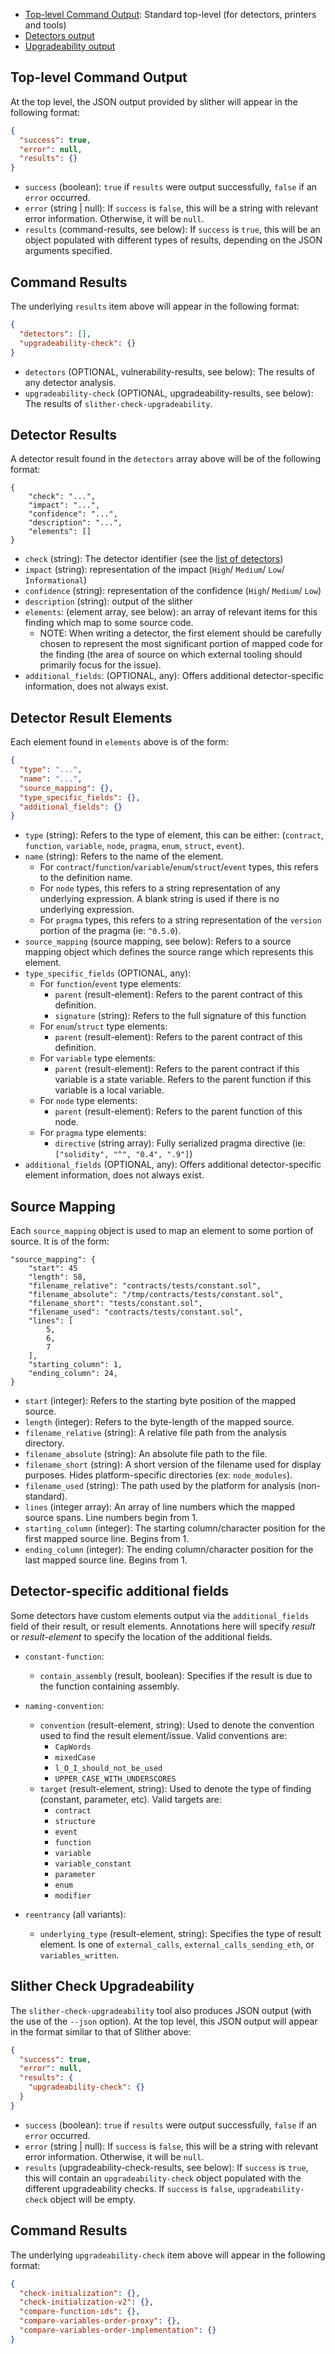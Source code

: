 - [Top-level Command Output](https://github.com/crytic/slither/wiki/JSON-output#top-level-command-output): Standard top-level (for detectors, printers and tools)
- [Detectors output](https://github.com/crytic/slither/wiki/JSON-output#detector-results)
- [Upgradeability output](https://github.com/crytic/slither/wiki/JSON-output#slither-check-upgradeability)

## Top-level Command Output

At the top level, the JSON output provided by slither will appear in the following format:

```json
{
  "success": true,
  "error": null,
  "results": {}
}
```

- `success` (boolean): `true` if `results` were output successfully, `false` if an `error` occurred.
- `error` (string | null): If `success` is `false`, this will be a string with relevant error information. Otherwise, it will be `null`.
- `results` (command-results, see below): If `success` is `true`, this will be an object populated with different types of results, depending on the JSON arguments specified.

## Command Results

The underlying `results` item above will appear in the following format:

```json
{
  "detectors": [],
  "upgradeability-check": {}
}
```

- `detectors` (OPTIONAL, vulnerability-results, see below): The results of any detector analysis.
- `upgradeability-check` (OPTIONAL, upgradeability-results, see below): The results of `slither-check-upgradeability`.

## Detector Results

A detector result found in the `detectors` array above will be of the following format:

```
{
	"check": "...",
	"impact": "...",
	"confidence": "...",
	"description": "...",
	"elements": []
}
```

- `check` (string): The detector identifier (see the [list of detectors](https://github.com/trailofbits/slither#detectors))
- `impact` (string): representation of the impact (`High`/ `Medium`/ `Low`/ `Informational`)
- `confidence` (string): representation of the confidence (`High`/ `Medium`/ `Low`)
- `description` (string): output of the slither
- `elements`: (element array, see below): an array of relevant items for this finding which map to some source code.
  - NOTE: When writing a detector, the first element should be carefully chosen to represent the most significant portion of mapped code for the finding (the area of source on which external tooling should primarily focus for the issue).
- `additional_fields`: (OPTIONAL, any): Offers additional detector-specific information, does not always exist.

## Detector Result Elements

Each element found in `elements` above is of the form:

```json
{
  "type": "...",
  "name": "...",
  "source_mapping": {},
  "type_specific_fields": {},
  "additional_fields": {}
}
```

- `type` (string): Refers to the type of element, this can be either: (`contract`, `function`, `variable`, `node`, `pragma`, `enum`, `struct`, `event`).
- `name` (string): Refers to the name of the element.
  - For `contract`/`function`/`variable`/`enum`/`struct`/`event` types, this refers to the definition name.
  - For `node` types, this refers to a string representation of any underlying expression. A blank string is used if there is no underlying expression.
  - For `pragma` types, this refers to a string representation of the `version` portion of the pragma (ie: `^0.5.0`).
- `source_mapping` (source mapping, see below): Refers to a source mapping object which defines the source range which represents this element.
- `type_specific_fields` (OPTIONAL, any):
  - For `function`/`event` type elements:
    - `parent` (result-element): Refers to the parent contract of this definition.
    - `signature` (string): Refers to the full signature of this function
  - For `enum`/`struct` type elements:
    - `parent` (result-element): Refers to the parent contract of this definition.
  - For `variable` type elements:
    - `parent` (result-element): Refers to the parent contract if this variable is a state variable. Refers to the parent function if this variable is a local variable.
  - For `node` type elements:
    - `parent` (result-element): Refers to the parent function of this node.
  - For `pragma` type elements:
    - `directive` (string array): Fully serialized pragma directive (ie: `["solidity", "^", "0.4", ".9"]`)
- `additional_fields` (OPTIONAL, any): Offers additional detector-specific element information, does not always exist.

## Source Mapping

Each `source_mapping` object is used to map an element to some portion of source. It is of the form:

```
"source_mapping": {
	"start": 45
	"length": 58,
	"filename_relative": "contracts/tests/constant.sol",
	"filename_absolute": "/tmp/contracts/tests/constant.sol",
	"filename_short": "tests/constant.sol",
	"filename_used": "contracts/tests/constant.sol",
	"lines": [
		5,
		6,
		7
 	],
 	"starting_column": 1,
 	"ending_column": 24,
}
```

- `start` (integer): Refers to the starting byte position of the mapped source.
- `length` (integer): Refers to the byte-length of the mapped source.
- `filename_relative` (string): A relative file path from the analysis directory.
- `filename_absolute` (string): An absolute file path to the file.
- `filename_short` (string): A short version of the filename used for display purposes. Hides platform-specific directories (ex: `node_modules`).
- `filename_used` (string): The path used by the platform for analysis (non-standard).
- `lines` (integer array): An array of line numbers which the mapped source spans. Line numbers begin from 1.
- `starting_column` (integer): The starting column/character position for the first mapped source line. Begins from 1.
- `ending_column` (integer): The ending column/character position for the last mapped source line. Begins from 1.

## Detector-specific additional fields

Some detectors have custom elements output via the `additional_fields` field of their result, or result elements. Annotations here will specify _result_ or _result-element_ to specify the location of the additional fields.

- `constant-function`:
  - `contain_assembly` (result, boolean): Specifies if the result is due to the function containing assembly.
- `naming-convention`:

  - `convention` (result-element, string): Used to denote the convention used to find the result element/issue. Valid conventions are:
    - `CapWords`
    - `mixedCase`
    - `l_O_I_should_not_be_used`
    - `UPPER_CASE_WITH_UNDERSCORES`
  - `target` (result-element, string): Used to denote the type of finding (constant, parameter, etc). Valid targets are:
    - `contract`
    - `structure`
    - `event`
    - `function`
    - `variable`
    - `variable_constant`
    - `parameter`
    - `enum`
    - `modifier`

- `reentrancy` (all variants):
  - `underlying_type` (result-element, string): Specifies the type of result element. Is one of `external_calls`, `external_calls_sending_eth`, or `variables_written`.

## Slither Check Upgradeability

The `slither-check-upgradeability` tool also produces JSON output (with the use of the `--json` option). At the top level, this JSON output will appear in the format similar to that of Slither above:

```json
{
  "success": true,
  "error": null,
  "results": {
    "upgradeability-check": {}
  }
}
```

- `success` (boolean): `true` if `results` were output successfully, `false` if an `error` occurred.
- `error` (string | null): If `success` is `false`, this will be a string with relevant error information. Otherwise, it will be `null`.
- `results` (upgradeability-check-results, see below): If `success` is `true`, this will contain an `upgradeability-check` object populated with the different upgradeability checks. If `success` is `false`, `upgradeability-check` object will be empty.

## Command Results

The underlying `upgradeability-check` item above will appear in the following format:

```json
{
  "check-initialization": {},
  "check-initialization-v2": {},
  "compare-function-ids": {},
  "compare-variables-order-proxy": {},
  "compare-variables-order-implementation": {}
}
```
